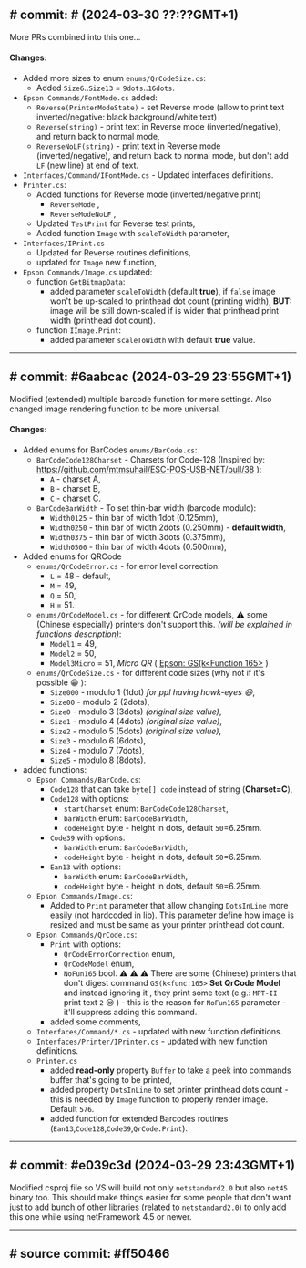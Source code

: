 ## # commit: # (2024-03-30 ??:??GMT+1)
More PRs combined into this one...

#### Changes:
- Added more sizes to enum `enums/QrCodeSize.cs`: 
  - Added `Size6`..`Size13` = `9dots`..`16dots`.
- `Epson Commands/FontMode.cs` added:
  - `Reverse(PrinterModeState)` - set Reverse mode (allow to print text inverted/negative: black background/white text)
  - `Reverse(string)` - print text in Reverse mode (inverted/negative), and return back to normal mode,
  - `ReverseNoLF(string)` - print text in Reverse mode (inverted/negative), and return back to normal mode, but don't add `LF` (new line) at end of text.
- `Interfaces/Command/IFontMode.cs` - Updated interfaces definitions.
- `Printer.cs`:
  - Added functions for Reverse mode (inverted/negative print) 
    - `ReverseMode` ,
    - `ReverseModeNoLF` ,
  - Updated `TestPrint` for Reverse test prints,
  - Added function `Image` with `scaleToWidth` parameter,
- `Interfaces/IPrint.cs`
  - Updated for Reverse routines definitions,
  - updated for `Image` new function,
- `Epson Commands/Image.cs` updated:
  - function `GetBitmapData`:
    - added parameter `scaleToWidth` (default **true**), if `false` image won't be up-scaled to printhead dot count (printing width), **BUT:** image will be still down-scaled if is wider that printhead print width (printhead dot count).
  - function `IImage.Print`:
    - added parameter `scaleToWidth` with default **true** value.

-----
## # commit: #6aabcac (2024-03-29 23:55GMT+1)
Modified (extended) multiple barcode function for more settings. Also changed image rendering function to be more universal.

#### Changes:
- Added enums for BarCodes `enums/BarCode.cs`:
  - `BarCodeCode128Charset` - Charsets for Code-128 (Inspired by: https://github.com/mtmsuhail/ESC-POS-USB-NET/pull/38 ):
    - `A` - charset A,
    - `B` - charset B,
    - `C` - charset C.
  - `BarCodeBarWidth` - To set thin-bar width (barcode modulo):
    - `Width0125` - thin bar of width 1dot (0.125mm),
    - `Width0250` - thin bar of width 2dots (0.250mm) - **default width**,
    - `Width0375` - thin bar of width 3dots (0.375mm),
    - `Width0500` - thin bar of width 4dots (0.500mm),
- Added enums for QRCode
  - `enums/QrCodeError.cs` - for error level correction:
    - `L` = 48 - default,
    - `M` = 49,
    - `Q` = 50,
    - `H` = 51.
  - `enums/QrCodeModel.cs` - for different QrCode models, :warning: some (Chinese especially) printers don't support this. *(will be explained in functions description)*:
    - `Model1` = 49,
    - `Model2` = 50,
    - `Model3Micro` = 51, *Micro QR* ( [Epson: GS(k<Function 165>](https://download4.epson.biz/sec_pubs/pos/reference_en/escpos/gs_lparen_lk_fn165.html) )
  - `enums/QrCodeSize.cs` - for different code sizes (why not if it's possible :grin: ):
    - `Size000` - modulo 1 (1dot) *for ppl having hawk-eyes :laughing:*,
    - `Size00` - modulo 2 (2dots),
    - `Size0` - modulo 3 (3dots) *(original size value)*,
    - `Size1` - modulo 4 (4dots) *(original size value)*,
    - `Size2` - modulo 5 (5dots) *(original size value)*,
    - `Size3` - modulo 6 (6dots),
    - `Size4` - modulo 7 (7dots),
    - `Size5` - modulo 8 (8dots).  
- added functions:
  - `Epson Commands/BarCode.cs`:
    - `Code128` that can take `byte[] code` instead of string (**Charset=C**),
    - `Code128` with options: 
      - `startCharset` enum: `BarCodeCode128Charset`, 
      - `barWidth` enum: `BarCodeBarWidth`, 
      - `codeHeight` byte - height in dots, default `50`=6.25mm.
    - `Code39` with options: 
      - `barWidth` enum: `BarCodeBarWidth`, 
      - `codeHeight` byte - height in dots, default `50`=6.25mm.
    - `Ean13` with options: 
      - `barWidth` enum: `BarCodeBarWidth`, 
      - `codeHeight` byte - height in dots, default `50`=6.25mm.
  - `Epson Commands/Image.cs`:
    - Added to `Print` parameter that allow changing `DotsInLine` more easily (not hardcoded in lib). This parameter define how image is resized and must be same as your printer printhead dot count.
  - `Epson Commands/QrCode.cs`:
    - `Print` with options: 
      - `QrCodeErrorCorrection` enum, 
      - `QrCodeModel` enum, 
      - `NoFun165` bool. 
      :warning: :warning: :warning: There are some (Chinese) printers that don't digest command `GS(k<func:165>` **Set QrCode Model** and instead ignoring it , they print some text (e.g.: `MPT-II` print text `2` :unamused: ) - this is the reason for `NoFun165` parameter - it'll suppress adding this command.
    - added some comments,
  - `Interfaces/Command/*.cs` - updated with new function definitions.
  - `Interfaces/Printer/IPrinter.cs` - updated with new function definitions.
  - `Printer.cs` 
    - added **read-only** property `Buffer` to take a peek into commands buffer that's going to be printed,
    - added property `DotsInLine` to set printer printhead dots count - this is needed by `Image` function to properly render image. Default `576`.
    - added function for extended Barcodes routines (`Ean13`,`Code128`,`Code39`,`QrCode.Print`).

----
## # commit: #e039c3d (2024-03-29 23:43GMT+1)
Modified csproj file so VS will build not only `netstandard2.0` but also `net45` binary too. 
This should make things easier for some people that don't want just to add bunch of other libraries (related to `netstandard2.0`) to only add this one while using netFramework 4.5 or newer.

---
## # source commit: #ff50466